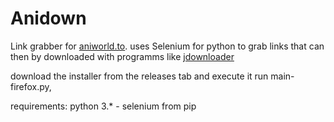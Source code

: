 # Anidown

Link grabber for [aniworld.to](aniworld.to).
uses Selenium for python to grab links that can then by downloaded with programms like [jdownloader](https://jdownloader.org)


download the installer from the releases tab and execute it
run main-firefox.py,

requirements:
  python 3.* - 
  selenium from pip


